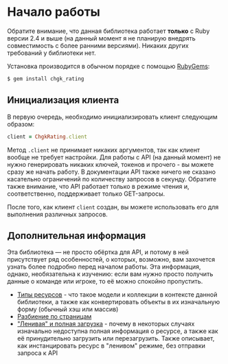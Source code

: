 # Начало работы

Обратите внимание, что данная библиотека работает **только** с Ruby версии 2.4 и выше (на данный момент я не планирую внедрять совместимость с более ранними версиями). Никаких других требований у библиотеки нет.

Установка производится в обычном порядке с помощью [RubyGems](http://rubygems.org/):

```bash
$ gem install chgk_rating
```
    
## Инициализация клиента

В первую очередь, необходимо инициализировать клиент следующим образом:

```ruby
client = ChgkRating.client
```

Метод `.client` не принимает никаких аргументов, так как клиент вообще не требует настройки. Для работы с API (на данный момент) не нужно генерировать никаких ключей, токенов и прочего - вы можете сразу же начать работу. В документации API также ничего не сказано касательно ограничений по количеству запросов в секунду. Обратите также внимание, что API работает только в режиме чтения и, соответственно, поддерживает только GET-запросы.

После того, как клиент `client` создан, вы можете использовать его для выполнения различных запросов.
    
## Дополнительная информация

Эта библиотека — не просто обёртка для API, и потому в ней присутствует ряд особенностей, о которых, возможно, вам захочется узнать более подробно перед началом работы. Эта информация, однако, необязательна к изучению: если вам нужно просто получить данные о команде или игроке, то её можно спокойно пропустить.

* [Типы ресурсов](/resources_ru) - что такое модели и коллекции в контексте данной библиотеки, а также как конвертировать объекты в их изначальную форму (обычный хэш или массив)
* [Разбиение по страницам](/pagination_ru)
* ["Ленивая" и полная загрузка](/loading_ru) - почему в некоторых случаях изначально недоступна полная информация о ресурсе, а также как её принудительно загрузить или перезагрузить. Также описывает, как инстанцировать ресурс в "ленивом" режиме, без отправки запроса к API